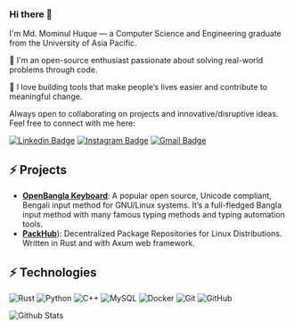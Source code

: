 ### Hi there 👋

I'm Md. Mominul Huque — a Computer Science and Engineering graduate from the University of Asia Pacific.

 🎯 I'm an open-source enthusiast passionate about solving real-world problems through code.

 🚀 I love building tools that make people’s lives easier and contribute to meaningful change.

 Always open to collaborating on projects and innovative/disruptive ideas. Feel free to connect with me here:

[![Linkedin Badge](https://img.shields.io/badge/-mominul2082-blue?style=flat-square&logo=Linkedin&logoColor=white&link=https://www.linkedin.com/in/mominul2082/)](https://www.linkedin.com/in/mominul2082/)
[![Instagram Badge](https://img.shields.io/badge/-mominul2082-blue?style=flat-square&logo=twitter&logoColor=white&link=https://twitter.com/mominul2082)](https://twitter.com/mominul2082)
[![Gmail Badge](https://img.shields.io/badge/-mominul2082@gmail.com-c14438?style=flat-square&logo=Gmail&logoColor=white&link=mailto:mominul2082@gmail.com)](mailto:mominul2082@gmail.com)
<!-- [![Youtube Badge](https://img.shields.io/badge/-koolkanna-darkred?style=flat-square&logo=youtube&logoColor=white&link=https://www.youtube.com/c/koolkanna)](https://www.youtube.com/c/koolkanna) -->
<!-- [![Medium Badge](https://img.shields.io/badge/-@aemmadi-03a57a?style=flat-square&labelColor=000000&logo=Medium&link=https://medium.com/@aemmadi/)](https://medium.com/@aemmadi) -->

## ⚡ Projects

* [**OpenBangla Keyboard**](https://openbangla.github.io): A popular open source, Unicode compliant, Bengali input method for GNU/Linux systems. It’s a full-fledged Bangla input method with many famous typing methods and typing automation tools.
* [**PackHub**](https://github.com/mominul/packhub)): Decentralized Package Repositories for Linux Distributions. Written in Rust and with Axum web framework.

## ⚡ Technologies

![Rust](https://img.shields.io/badge/-Rust-black?style=flat-square&logo=rust)
![Python](https://img.shields.io/badge/-Python-black?style=flat-square&logo=Python)
![C++](https://img.shields.io/badge/-C++-00599C?style=flat-square&logo=c)
![MySQL](https://img.shields.io/badge/-MySQL-black?style=flat-square&logo=mysql)
![Docker](https://img.shields.io/badge/-Docker-black?style=flat-square&logo=docker)
![Git](https://img.shields.io/badge/-Git-black?style=flat-square&logo=git)
![GitHub](https://img.shields.io/badge/-GitHub-181717?style=flat-square&logo=github)
<!-- ![HTML5](https://img.shields.io/badge/-HTML5-E34F26?style=flat-square&logo=html5&logoColor=white)
![CSS3](https://img.shields.io/badge/-CSS3-1572B6?style=flat-square&logo=css3)
![Bootstrap](https://img.shields.io/badge/-Bootstrap-563D7C?style=flat-square&logo=bootstrap) -->
<!-- ![TypeScript](https://img.shields.io/badge/-TypeScript-007ACC?style=flat-square&logo=typescript)
![MongoDB](https://img.shields.io/badge/-MongoDB-black?style=flat-square&logo=mongodb)
![Redis](https://img.shields.io/badge/-Redis-black?style=flat-square&logo=Redis)
![ElasticSearch](https://img.shields.io/badge/-ElasticSearch-005571?style=flat-square&logo=elasticsearch)
![GraphQL](https://img.shields.io/badge/-GraphQL-E10098?style=flat-square&logo=graphql)
![Apollo GraphQL](https://img.shields.io/badge/-Apollo%20GraphQL-311C87?style=flat-square&logo=apollo-graphql) -->
<!-- ![PostgreSQL](https://img.shields.io/badge/-PostgreSQL-336791?style=flat-square&logo=postgresql) -->

![Github Stats](https://github-readme-stats-one-bice.vercel.app/api?username=mominul&show_icons=true&include_all_commits=true&count_private=true&role=OWNER,ORGANIZATION_MEMBER,COLLABORATOR)
<!-- ![Top Langs](https://github-readme-stats.vercel.app/api/top-langs/?username=mominul&hide=TeX&layout=compact) -->

<!-- ![Visitor Badge](https://visitor-badge.laobi.icu/badge?page_id=aemmadi.aemmadi) -->

<!--
**mominul/mominul** is a ✨ _special_ ✨ repository because its `README.md` (this file) appears on your GitHub profile.

Here are some ideas to get you started:

- 🔭 I’m currently working on ...
- 🌱 I’m currently learning ...
- 👯 I’m looking to collaborate on ...
- 🤔 I’m looking for help with ...
- 💬 Ask me about ...
- 📫 How to reach me: ...
- 😄 Pronouns: ...
- ⚡ Fun fact: ...
-->
